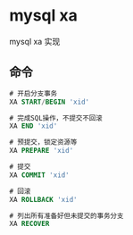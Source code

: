 # mysql xa

mysql xa 实现

## 命令

```sql
# 开启分支事务
XA START/BEGIN 'xid'

# 完成SQL操作，不提交不回滚
XA END 'xid'

# 预提交，锁定资源等
XA PREPARE 'xid'

# 提交
XA COMMIT 'xid'

# 回滚
XA ROLLBACK 'xid'

# 列出所有准备好但未提交的事务分支
XA RECOVER
```
